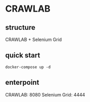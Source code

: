# CRAWLAB

## structure
CRAWLAB + Selenium Grid

## quick start
```
docker-compose up -d
```

## enterpoint
CRAWLAB: 8080
Selenium Grid: 4444